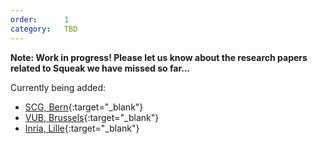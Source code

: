 ```yaml
---
order:      1
category:   TBD
---
```

**Note: Work in progress! Please let us know about the research papers related to Squeak we have missed so far...**

Currently being added:

- [SCG, Bern](http://scg.unibe.ch){:target="_blank"}
- [VUB, Brussels](https://soft.vub.ac.be/soft/){:target="_blank"}
- [Inria, Lille](http://rmod.inria.fr){:target="_blank"}
